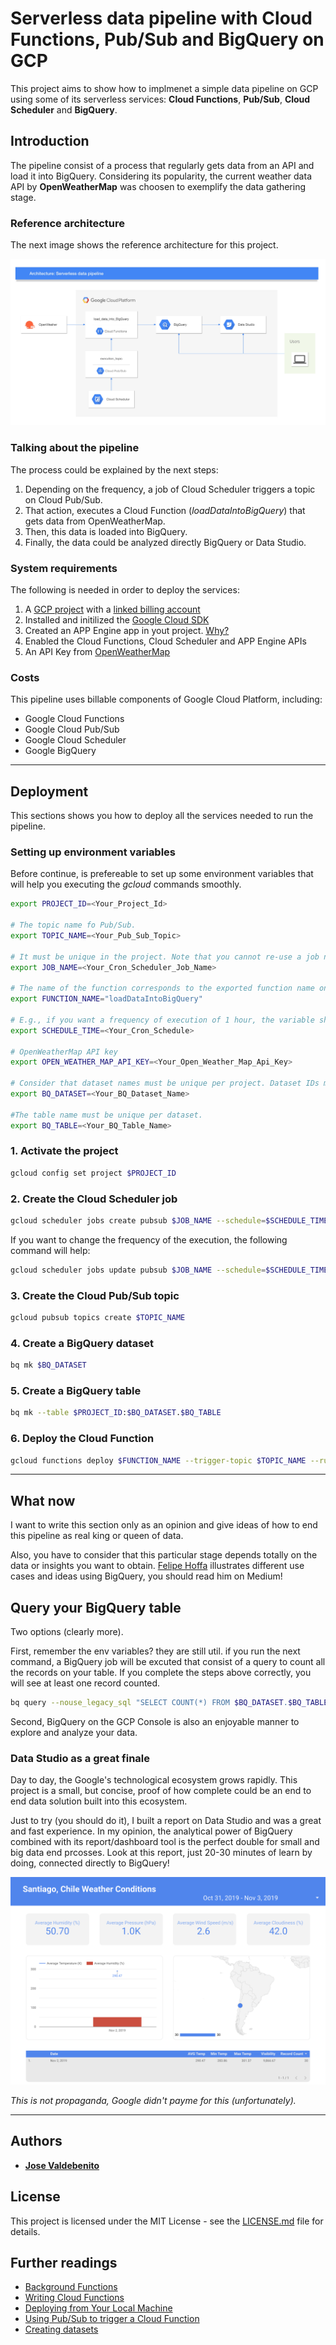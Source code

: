 # Serverless data pipeline with Cloud Functions, Pub/Sub and BigQuery on GCP

This project aims to show how to implmenet a simple data pipeline on GCP using some of its serverless services: **Cloud Functions**, **Pub/Sub**, **Cloud Scheduler** and **BigQuery**.

## Introduction

The pipeline consist of a process that regularly gets data from an API and load it into BigQuery. Considering its popularity, the current weather data API by **OpenWeatherMap** was choosen to exemplify the data gathering stage.

### Reference architecture

The next image shows the reference architecture for this project.

![Architecture](https://raw.githubusercontent.com/jovald/gcp-serverless-data-pipeline/assets/gcp-serverless-data-pipeline.jpg)

### Talking about the pipeline

The process could be explained by the next steps:

1. Depending on the frequency, a job of Cloud Scheduler triggers a topic on Cloud Pub/Sub.
2. That action, executes a Cloud Function (*loadDataIntoBigQuery*) that gets data from OpenWeatherMap.
3. Then, this data is loaded into BigQuery.
4. Finally, the data could be analyzed directly BigQuery or Data Studio.

### System requirements

The following is needed in order to deploy the services:

1. A [GCP project](https://cloud.google.com/resource-manager/docs/creating-managing-projects) with a [linked billing account](https://cloud.google.com/billing/docs/how-to/modify-project)
2. Installed and initilized the [Google Cloud SDK](https://cloud.google.com/sdk/install)
3. Created an APP Engine app in yout project. [Why?](https://cloud.google.com/scheduler/docs/setup)
4. Enabled the Cloud Functions, Cloud Scheduler and APP Engine APIs
5. An API Key from [OpenWeatherMap](https://openweathermap.org)

### Costs

This pipeline uses billable components of Google Cloud Platform, including:

* Google Cloud Functions
* Google Cloud Pub/Sub
* Google Cloud Scheduler
* Google BigQuery

---

## Deployment

This sections shows you how to deploy all the services needed to run the pipeline.

### Setting up environment variables

Before continue, is prefereable to set up some environment variables that will help you executing the *gcloud* commands smoothly.

```sh
export PROJECT_ID=<Your_Project_Id>

# The topic name fo Pub/Sub.
export TOPIC_NAME=<Your_Pub_Sub_Topic>

# It must be unique in the project. Note that you cannot re-use a job name in a project even if you delete its associated job.
export JOB_NAME=<Your_Cron_Scheduler_Job_Name>

# The name of the function corresponds to the exported function name on index.js
export FUNCTION_NAME="loadDataIntoBigQuery"

# E.g., if you want a frequency of execution of 1 hour, the variable should be SCHEDULE_TIME="every 1 hour".
export SCHEDULE_TIME=<Your_Cron_Schedule>

# OpenWeatherMap API key
export OPEN_WEATHER_MAP_API_KEY=<Your_Open_Weather_Map_Api_Key>

# Consider that dataset names must be unique per project. Dataset IDs must be alphanumeric (plus underscores)
export BQ_DATASET=<Your_BQ_Dataset_Name>

#The table name must be unique per dataset.
export BQ_TABLE=<Your_BQ_Table_Name>
```

### 1. Activate the project

```sh
gcloud config set project $PROJECT_ID
```

### 2. Create the Cloud Scheduler job

```sh
gcloud scheduler jobs create pubsub $JOB_NAME --schedule=$SCHEDULE_TIME --topic=$TOPIC_NAME --message-body="execute"
```

If you want to change the frequency of the execution, the following command will help:

```sh
gcloud scheduler jobs update pubsub $JOB_NAME --schedule=$SCHEDULE_TIME
```

### 3. Create the Cloud Pub/Sub topic

```sh
gcloud pubsub topics create $TOPIC_NAME
```

### 4. Create a BigQuery dataset

```sh
bq mk $BQ_DATASET
```

### 5. Create a BigQuery table

```sh
bq mk --table $PROJECT_ID:$BQ_DATASET.$BQ_TABLE
```

### 6. Deploy the Cloud Function

```sh
gcloud functions deploy $FUNCTION_NAME --trigger-topic $TOPIC_NAME --runtime nodejs10 --set-env-vars OPEN_WEATHER_MAP_API_KEY=$OPEN_WEATHER_MAP_API_KEY,BQ_DATASET=$BQ_DATASET,BQ_TABLE=$BQ_TABLE
```

---

## What now

I want to write this section only as an opinion and give ideas of how to end this pipeline as real king or queen of data.

Also, you have to consider that this particular stage depends totally on the data or insights you want to obtain. [Felipe Hoffa](https://medium.com/@hoffa) illustrates different use cases and ideas using BigQuery, you should read him on Medium!

## Query your BigQuery table

Two options (clearly more).

First, remember the env variables? they are still util. if you run the next command, a BigQuery job will be excuted that consist of a query to count all the records on your table. If you complete the steps above correctly, you will see at least one record counted.

```sh
bq query --nouse_legacy_sql "SELECT COUNT(*) FROM $BQ_DATASET.$BQ_TABLE"
```

Second, BigQuery on the GCP Console is also an enjoyable manner to explore and analyze your data.

### Data Studio as a great finale

Day to day, the Google's technological ecosystem grows rapidly. This project is a small, but concise, proof of how complete could be an end to end data solution built into this ecosystem.

Just to try (you should do it), I built a report on Data Studio and was a great and fast experience. In my opinion, the analytical power of BigQuery combined with its report/dashboard tool is the perfect double for small and big data end prcosses. Look at this report, just 20-30 minutes of learn by doing, connected directly to BigQuery!

![Data Studio](https://raw.githubusercontent.com/jovald/gcp-serverless-data-pipeline/assets/data-studio-sample.png)

*This is not propaganda, Google didn't payme for this (unfortunately).*

---

## Authors

* **[Jose Valdebenito](https://github.com/jovald)**

## License

This project is licensed under the MIT License - see the [LICENSE.md](LICENSE.md) file for details.

## Further readings

* [Background Functions](https://cloud.google.com/functions/docs/writing/background)
* [Writing Cloud Functions](https://cloud.google.com/functions/docs/writing/)
* [Deploying from Your Local Machine](https://cloud.google.com/functions/docs/deploying/filesystem)
* [Using Pub/Sub to trigger a Cloud Function](https://cloud.google.com/scheduler/docs/tut-pub-sub)
* [Creating datasets](https://cloud.google.com/bigquery/docs/datasets)
